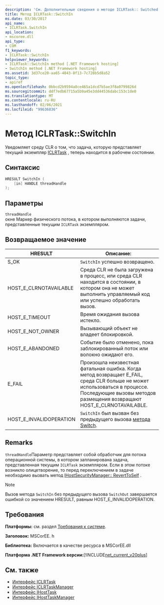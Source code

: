 ```yaml
---
description: 'См. Дополнительные сведения о методе ICLRTask:: Switched.'
title: Метод ICLRTask::SwitchIn
ms.date: 03/30/2017
api_name:
- ICLRTask.SwitchIn
api_location:
- mscoree.dll
api_type:
- COM
f1_keywords:
- ICLRTask::SwitchIn
helpviewer_keywords:
- ICLRTask::SwitchIn method [.NET Framework hosting]
- SwitchIn method [.NET Framework hosting]
ms.assetid: 3d37ce20-aa65-4043-8f13-7c728b5d8a52
topic_type:
- apiref
ms.openlocfilehash: 0bbcd2b9594a8ce465a1dcd7b5ae3f8a0799826d
ms.sourcegitcommit: ddf7edb67715a5b9a45e3dd44536dabc153c1de0
ms.translationtype: MT
ms.contentlocale: ru-RU
ms.lasthandoff: 02/06/2021
ms.locfileid: "99636836"
---
```

# <a name="iclrtaskswitchin-method"></a>Метод ICLRTask::SwitchIn

Уведомляет среду CLR о том, что задача, которую представляет текущий экземпляр [ICLRTask](iclrtask-interface.md) , теперь находится в рабочем состоянии.  
  
## <a name="syntax"></a>Синтаксис  
  
```cpp  
HRESULT SwitchIn (  
    [in] HANDLE threadHandle  
);  
```  
  
## <a name="parameters"></a>Параметры  

 `threadHandle`  
 окне Маркер физического потока, в котором выполняются задачи, представленные текущим `ICLRTask` экземпляром.  
  
## <a name="return-value"></a>Возвращаемое значение  
  
|HRESULT|Описание:|  
|-------------|-----------------|  
|S_OK|`SwitchIn` успешно возвращено.|  
|HOST_E_CLRNOTAVAILABLE|Среда CLR не была загружена в процесс, или среда CLR находится в состоянии, в котором она не может выполнить управляемый код или успешно обработать вызов.|  
|HOST_E_TIMEOUT|Время ожидания вызова истекло.|  
|HOST_E_NOT_OWNER|Вызывающий объект не владеет блокировкой.|  
|HOST_E_ABANDONED|Событие было отменено, пока заблокированный поток или волокно ожидают его.|  
|E_FAIL|Произошла неизвестная фатальная ошибка. Когда метод возвращает E_FAIL, среда CLR больше не может использоваться в процессе. Последующие вызовы методов размещения возвращают HOST_E_CLRNOTAVAILABLE.|  
|HOST_E_INVALIDOPERATION|`SwitchIn` был вызван без предыдущего вызова [метода Switch](iclrtask-switchout-method.md).|  
  
## <a name="remarks"></a>Remarks  

 `threadHandle`Параметр представляет собой обработчик для потока операционной системы, в котором запланирована задача, представленная текущим `ICLRTask` экземпляром. Если в этом потоке возникло олицетворение, то перед переключением в задаче необходимо вызвать метод [IHostSecurityManager:: RevertToSelf](ihostsecuritymanager-reverttoself-method.md) .  
  
> [!NOTE]
> Вызов метода `SwitchIn` без предыдущего вызова `SwitchOut` завершается ошибкой со значением HRESULT, равным HOST_E_INVALIDOPERATION.  
  
## <a name="requirements"></a>Требования  

 **Платформы:** см. раздел [Требования к системе](../../get-started/system-requirements.md).  
  
 **Заголовок:** MSCorEE. h  
  
 **Библиотека:** Включается в качестве ресурса в MSCorEE.dll  
  
 **Платформа .NET Framework версии:**[!INCLUDE[net_current_v20plus](../../../../includes/net-current-v20plus-md.md)]  
  
## <a name="see-also"></a>См. также

- [Интерфейс ICLRTask](iclrtask-interface.md)
- [Интерфейс ICLRTaskManager](iclrtaskmanager-interface.md)
- [Интерфейс IHostTask](ihosttask-interface.md)
- [Интерфейс IHostTaskManager](ihosttaskmanager-interface.md)
